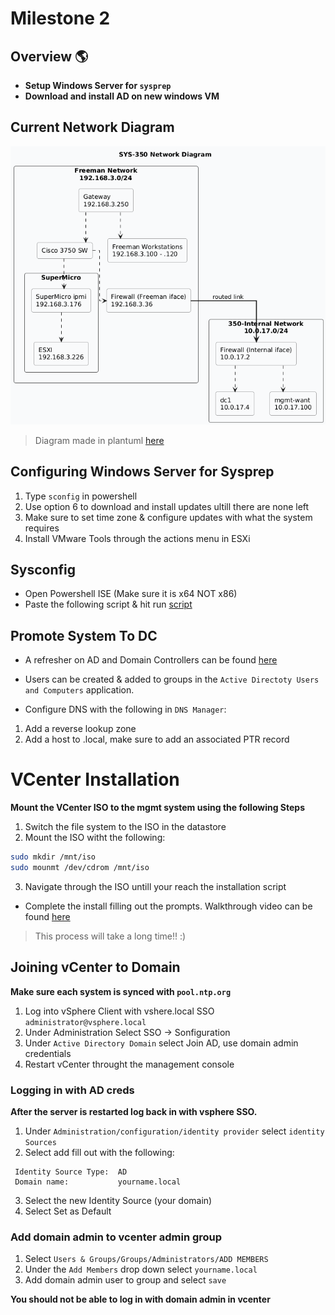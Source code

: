 # Milestone 2

## Overview 🌎

* **Setup Windows Server for `sysprep`**
* **Download and install AD on new windows VM**

## Current Network Diagram
![Network Diagram](working_diagram1.png)
> Diagram made in plantuml [here](network.plantuml)

## Configuring Windows Server for Sysprep
1. Type `sconfig` in powershell
2. Use option 6 to download and install updates ultill there are none left
3. Make sure to set time zone & configure updates with what the system requires
4. Install VMware Tools through the actions menu in ESXi

## Sysconfig
 * Open Powershell ISE (Make sure it is x64 NOT x86)
 * Paste the following script & hit run [script](https://raw.githubusercontent.com/gmcyber/480share/master/ssh-prep.ps1)

 ## Promote System To DC
  * A refresher on AD and Domain Controllers can be found [here](https://github.com/devinziegler/Devin-Tech-Journal/wiki/Lab-02-%7C-DNS---ADDS-Role)

  * Users can be created & added to groups in the `Active Directoty Users and Computers` application.
  * Configure DNS with the following in `DNS Manager`:
  1. Add a reverse lookup zone
  2. Add a host to <name>.local, make sure to add an associated PTR record

  # VCenter Installation

 **Mount the VCenter ISO to the mgmt system using the following Steps**
 1. Switch the file system to the ISO in the datastore
 2. Mount the ISO witht the following:
 ```bash
sudo mkdir /mnt/iso
sudo mounmt /dev/cdrom /mnt/iso
 ```
 3. Navigate through the ISO untill your reach the installation script
 * Complete the install filling out the prompts. Walkthrough video can be found [here](https://drive.google.com/file/d/1IjURvaxPwUdoBzInhBUXNPHzI1FZfX9q/view)
 > This process will take a long time!! :)

 ## Joining vCenter to Domain
  **Make sure each system is synced with `pool.ntp.org`**
  1. Log into vSphere Client with vshere.local SSO `administrator@vsphere.local`
  2. Under Administration Select SSO -> Sonfiguration
  3. Under `Active Directory Domain` select Join AD, use domain admin credentials
  4. Restart vCenter throught the management console

  ### Logging in with AD creds
  **After the server is restarted log back in with vsphere SSO.**
  1. Under `Administration/configuration/identity provider` select `identity Sources`
  2. Select add fill out with the following:
  ```
   Identity Source Type:  AD
   Domain name:           yourname.local
  ```
  3. Select the new Identity Source (your domain)
  4. Select Set as Default

  ### Add domain admin to vcenter admin group
  1. Select `Users & Groups/Groups/Administrators/ADD MEMBERS`
  2. Under the `Add Members` drop down select `yourname.local`
  3. Add domain admin user to group and select `save`
  
  **You should not be able to log in with domain admin in vcenter**
